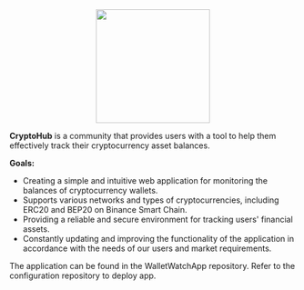 <div id="header" align="center">
  <img src="https://media.giphy.com/media/v1.Y2lkPTc5MGI3NjExNG9ia2V5aWl0ZWp0Zmx1czd3N3hkbXF3aXl5c3ZuMHR2aDJrMGUxbyZlcD12MV9pbnRlcm5hbF9naWZfYnlfaWQmY3Q9Zw/3ohs7HdhQA4ffttvrO/giphy.gif" width="200"/>
</div>

<b>CryptoHub</b> is a community that provides users with a tool to help them effectively track their cryptocurrency asset balances.

<b>Goals:</b>

- Creating a simple and intuitive web application for monitoring the balances of cryptocurrency wallets.
- Supports various networks and types of cryptocurrencies, including ERC20 and BEP20 on Binance Smart Chain.
- Providing a reliable and secure environment for tracking users' financial assets.
- Constantly updating and improving the functionality of the application in accordance with the needs of our users and market requirements.

The application can be found in the WalletWatchApp repository. Refer to the configuration repository to deploy app.
